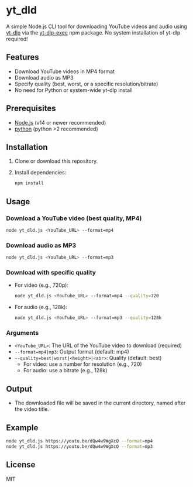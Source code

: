 # yt_dld

A simple Node.js CLI tool for downloading YouTube videos and audio using [yt-dlp](https://github.com/yt-dlp/yt-dlp) via the [yt-dlp-exec](https://www.npmjs.com/package/yt-dlp-exec) npm package. No system installation of yt-dlp required!

## Features

- Download YouTube videos in MP4 format
- Download audio as MP3
- Specify quality (best, worst, or a specific resolution/bitrate)
- No need for Python or system-wide yt-dlp install

## Prerequisites

- [Node.js](https://nodejs.org/) (v14 or newer recommended)
- [python](https://www.python.org/) (python >2 recommended)

## Installation

1. Clone or download this repository.
2. Install dependencies:

   ```sh
   npm install
   ```

## Usage

### Download a YouTube video (best quality, MP4)

```sh
node yt_dld.js <YouTube_URL> --format=mp4
```

### Download audio as MP3

```sh
node yt_dld.js <YouTube_URL> --format=mp3
```

### Download with specific quality

- For video (e.g., 720p):

  ```sh
  node yt_dld.js <YouTube_URL> --format=mp4 --quality=720
  ```

- For audio (e.g., 128k):

  ```sh
  node yt_dld.js <YouTube_URL> --format=mp3 --quality=128k
  ```

### Arguments

- `<YouTube_URL>`: The URL of the YouTube video to download (required)
- `--format=mp4|mp3`: Output format (default: mp4)
- `--quality=best|worst|<height>|<abr>`: Quality (default: best)
  - For video: use a number for resolution (e.g., 720)
  - For audio: use a bitrate (e.g., 128k)

## Output

- The downloaded file will be saved in the current directory, named after the video title.

## Example

```sh
node yt_dld.js https://youtu.be/dQw4w9WgXcQ --format=mp4
node yt_dld.js https://youtu.be/dQw4w9WgXcQ --format=mp3
```

## License

MIT

